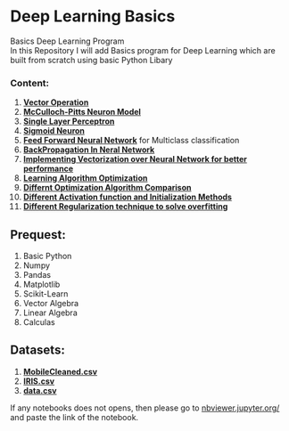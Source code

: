# Deep Learning Basics
Basics Deep Learning Program      
In this Repository I will add Basics program for Deep Learning which are built from scratch using basic Python Libary

### Content:
  1. [**Vector Operation**](https://github.com/somnath119/Deep_Learning_Basics/blob/master/VectorOperation.ipynb)
  2. [**McCulloch-Pitts Neuron Model**](https://github.com/somnath119/Deep_Learning_Basics/blob/master/MP_Neuron.ipynb)
  3. [**Single Layer Perceptron**](https://github.com/somnath119/Deep_Learning_Basics/blob/master/Perceptron.ipynb)
  4. [**Sigmoid Neuron**](https://github.com/somnath119/Deep_Learning_Basics/blob/master/Sigmoid_neuron.ipynb)
  5. [**Feed Forward Neural Network**](https://github.com/somnath119/Deep_Learning_Basics/blob/master/FeedForwardNeuralNetwork.ipynb)
     for Multiclass classification
  6. [**BackPropagation In Neral Network**](https://github.com/somnath119/Deep_Learning_Basics/blob/master/Backpropagation.ipynb)
  7. [**Implementing Vectorization over Neural Network for better performance**](https://github.com/somnath119/Deep_Learning_Basics/blob/master/vectorised_feedforward.ipynb)
  8. [**Learning Algorithm Optimization**](https://github.com/somnath119/Deep_Learning_Basics/blob/master/Optimization.ipynb)
  9. [**Differnt Optimization Algorithm Comparison**](https://github.com/somnath119/Deep_Learning_Basics/blob/master/vectorised_feedforward.ipynb)
  10. [**Different Activation function and Initialization Methods**](https://github.com/somnath119/Deep_Learning_Basics/blob/master/Activation_&_initialization.ipynb)
  11. [**Different Regularization technique to solve overfitting**](https://github.com/somnath119/Deep_Learning_Basics/blob/master/Overfitting_and_Regularisation.ipynb)





## Prequest:
  1. Basic Python
  2. Numpy
  3. Pandas
  4. Matplotlib
  5. Scikit-Learn
  5. Vector Algebra
  6. Linear Algebra
  7. Calculas
 ## Datasets:
  1. [**MobileCleaned.csv**](https://github.com/somnath119/DL_Basics/blob/master/Datasets/mobile_cleaned.csv)
  2. [**IRIS.csv**](https://github.com/somnath119/DL_Basics/blob/master/Datasets/IRIS.csv)
  3. [**data.csv**](https://github.com/somnath119/DL_Basics/blob/master/Datasets/data.csv)
  
  
  
  
  If any notebooks does not opens, then please go to [nbviewer.jupyter.org/](https://nbviewer.jupyter.org/) and paste the link of the notebook.
  
